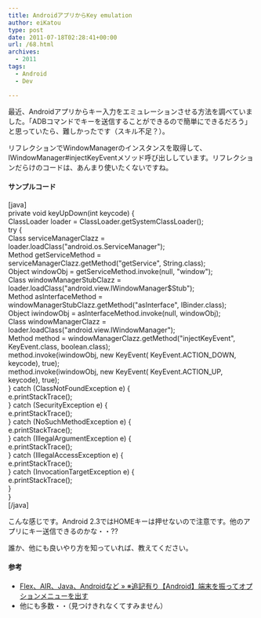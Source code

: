 ```yaml
---
title: AndroidアプリからKey emulation
author: eiKatou
type: post
date: 2011-07-18T02:28:41+00:00
url: /68.html
archives:
  - 2011
tags:
  - Android
  - Dev

---
```

<div class="section">
  <p>
    最近、Androidアプリからキー入力をエミュレーションさせる方法を調べていました。「ADBコマンドでキーを送信することができるので簡単にできるだろう」と思っていたら、難しかったです（スキル不足？）。
  </p>
  
  <p>
    リフレクションでWindowManagerのインスタンスを取得して、IWindowManager#injectKeyEventメソッド呼び出ししています。リフレクションだらけのコードは、あんまり使いたくないですね。
  </p>
  
  <h4>
    サンプルコード
  </h4>
  
  <p>
    [java]<br /> private void keyUpDown(int keycode) {<br /> ClassLoader loader = ClassLoader.getSystemClassLoader();<br /> try {<br /> Class serviceManagerClazz = loader.loadClass("android.os.ServiceManager");<br /> Method getServiceMethod = serviceManagerClazz.getMethod("getService", String.class);<br /> Object windowObj = getServiceMethod.invoke(null, "window");<br /> Class windowManagerStubClazz = loader.loadClass("android.view.IWindowManager$Stub");<br /> Method asInterfaceMethod = windowManagerStubClazz.getMethod("asInterface", IBinder.class);<br /> Object iwindowObj = asInterfaceMethod.invoke(null, windowObj);<br /> Class windowManagerClazz = loader.loadClass("android.view.IWindowManager");<br /> Method method = windowManagerClazz.getMethod("injectKeyEvent", KeyEvent.class, boolean.class);<br /> method.invoke(iwindowObj, new KeyEvent( KeyEvent.ACTION_DOWN, keycode), true);<br /> method.invoke(iwindowObj, new KeyEvent( KeyEvent.ACTION_UP, keycode), true);<br /> } catch (ClassNotFoundException e) {<br /> e.printStackTrace();<br /> } catch (SecurityException e) {<br /> e.printStackTrace();<br /> } catch (NoSuchMethodException e) {<br /> e.printStackTrace();<br /> } catch (IllegalArgumentException e) {<br /> e.printStackTrace();<br /> } catch (IllegalAccessException e) {<br /> e.printStackTrace();<br /> } catch (InvocationTargetException e) {<br /> e.printStackTrace();<br /> }<br /> }<br /> [/java]
  </p>
  
  <p>
    こんな感じです。Android 2.3ではHOMEキーは押せないので注意です。他のアプリにキー送信できるのかな・・??
  </p>
  
  <p>
    誰か、他にも良いやり方を知っていれば、教えてください。
  </p>
  
  <h4>
    参考
  </h4>
  
  <ul>
    <li>
      <a href="http://stachibana.biz/?p=427" target="_blank">Flex、AIR、Java、Androidなど » ※追記有り【Android】端末を振ってオプションメニューを出す</a>
    </li>
    <li>
      他にも多数・・（見つけきれなくてすみません）
    </li>
  </ul>
</div>

